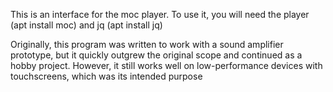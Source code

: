 This is an interface for the moc player. To use it, you will need the player (apt install moc) and jq (apt install jq)

Originally, this program was written to work with a sound amplifier prototype, but it quickly outgrew the original scope and continued as a hobby project. However, it still works well on low-performance devices with touchscreens, which was its intended purpose
